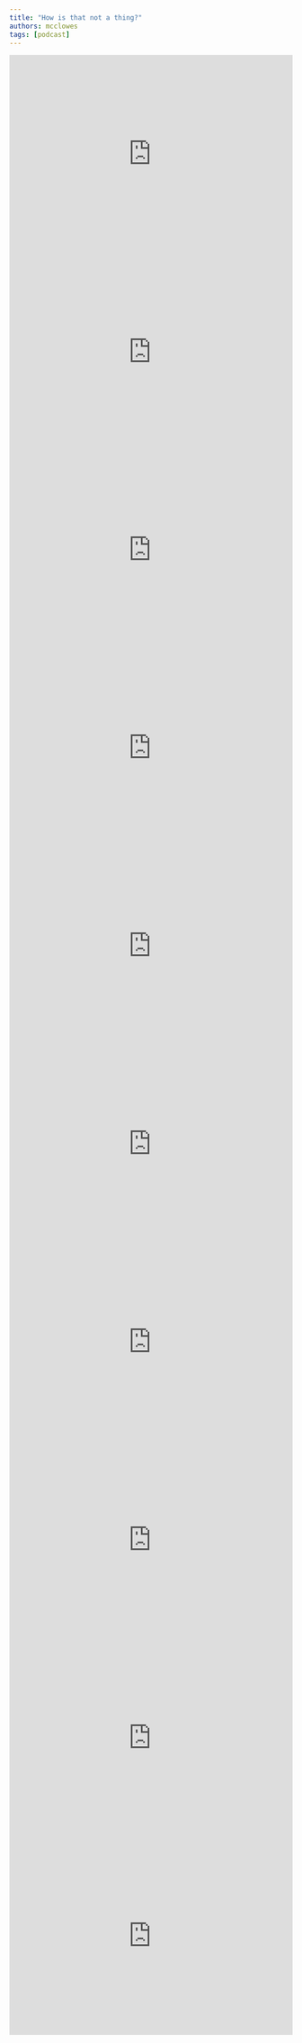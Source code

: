 ```yaml
---
title: "How is that not a thing?"
authors: mcclowes
tags: [podcast]
---
```


<iframe style={{borderRadius: '12px'}} src="https://open.spotify.com/embed/episode/3m3u0hqIGGJ0cInFyzzjlM?utm_source=generator" width="100%" height="352" frameBorder="0" allowfullscreen="" allow="autoplay; clipboard-write; encrypted-media; fullscreen; picture-in-picture" loading="lazy"></iframe>

<!--truncate-->

<iframe style={{borderRadius: '12px'}} src="https://open.spotify.com/embed/episode/1dtRsrqGWvksjBDBRvzkje?utm_source=generator" width="100%" height="352" frameBorder="0" allowfullscreen="" allow="autoplay; clipboard-write; encrypted-media; fullscreen; picture-in-picture" loading="lazy"></iframe>

<iframe style={{borderRadius: '12px'}} src="https://open.spotify.com/embed/episode/4942xFmThyrGkFBzITtUYW?utm_source=generator" width="100%" height="352" frameBorder="0" allowfullscreen="" allow="autoplay; clipboard-write; encrypted-media; fullscreen; picture-in-picture" loading="lazy"></iframe>

<iframe style={{borderRadius: '12px'}} src="https://open.spotify.com/embed/episode/5naZUfNv0oNOf1sYkgOZiR?utm_source=generator" width="100%" height="352" frameBorder="0" allowfullscreen="" allow="autoplay; clipboard-write; encrypted-media; fullscreen; picture-in-picture" loading="lazy"></iframe>

<iframe style={{borderRadius: '12px'}} src="https://open.spotify.com/embed/episode/5pPzl8z3da5BDl1RP1rkQS?utm_source=generator" width="100%" height="352" frameBorder="0" allowfullscreen="" allow="autoplay; clipboard-write; encrypted-media; fullscreen; picture-in-picture" loading="lazy"></iframe>

<iframe style={{borderRadius: '12px'}} src="https://open.spotify.com/embed/episode/29tungOX7wDfX0rylhlJpR?utm_source=generator" width="100%" height="352" frameBorder="0" allowfullscreen="" allow="autoplay; clipboard-write; encrypted-media; fullscreen; picture-in-picture" loading="lazy"></iframe>

<iframe style={{borderRadius: '12px'}} src="https://open.spotify.com/embed/episode/5xuaerpYPZU4STGNUN9Bw2?utm_source=generator" width="100%" height="352" frameBorder="0" allowfullscreen="" allow="autoplay; clipboard-write; encrypted-media; fullscreen; picture-in-picture" loading="lazy"></iframe>

<iframe style={{borderRadius: '12px'}} src="https://open.spotify.com/embed/episode/2cxlVdNIxlYp0nOC6W4jzn?utm_source=generator" width="100%" height="352" frameBorder="0" allowfullscreen="" allow="autoplay; clipboard-write; encrypted-media; fullscreen; picture-in-picture" loading="lazy"></iframe>

<iframe style={{borderRadius: '12px'}} src="https://open.spotify.com/embed/episode/3AKiiiEXnbQ37GrdsdcL9S?utm_source=generator" width="100%" height="352" frameBorder="0" allowfullscreen="" allow="autoplay; clipboard-write; encrypted-media; fullscreen; picture-in-picture" loading="lazy"></iframe>

<iframe style={{borderRadius: '12px'}} src="https://open.spotify.com/embed/episode/2CMrVzKCnNqJ2qkFtSXGen?utm_source=generator" width="100%" height="352" frameBorder="0" allowfullscreen="" allow="autoplay; clipboard-write; encrypted-media; fullscreen; picture-in-picture" loading="lazy"></iframe>